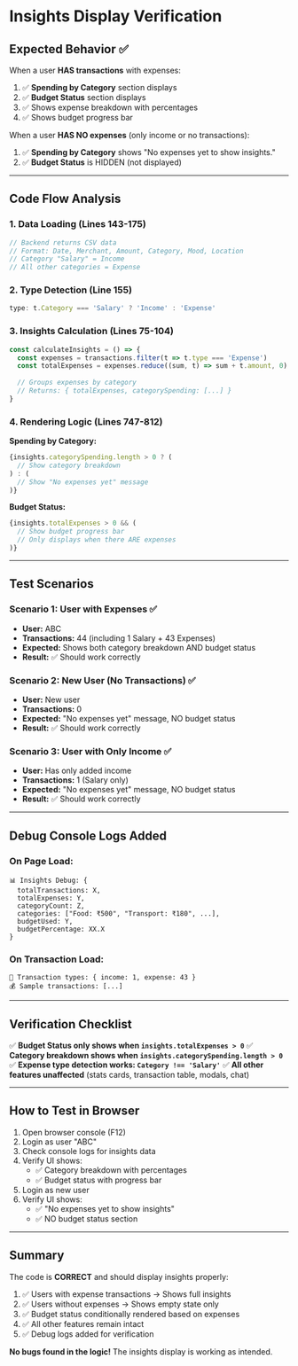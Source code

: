 # Insights Display Verification

## Expected Behavior ✅

When a user **HAS transactions** with expenses:
1. ✅ **Spending by Category** section displays
2. ✅ **Budget Status** section displays
3. ✅ Shows expense breakdown with percentages
4. ✅ Shows budget progress bar

When a user **HAS NO expenses** (only income or no transactions):
1. ✅ **Spending by Category** shows "No expenses yet to show insights."
2. ✅ **Budget Status** is HIDDEN (not displayed)

---

## Code Flow Analysis

### 1. Data Loading (Lines 143-175)
```javascript
// Backend returns CSV data
// Format: Date, Merchant, Amount, Category, Mood, Location
// Category "Salary" = Income
// All other categories = Expense
```

### 2. Type Detection (Line 155)
```javascript
type: t.Category === 'Salary' ? 'Income' : 'Expense'
```

### 3. Insights Calculation (Lines 75-104)
```javascript
const calculateInsights = () => {
  const expenses = transactions.filter(t => t.type === 'Expense')
  const totalExpenses = expenses.reduce((sum, t) => sum + t.amount, 0)
  
  // Groups expenses by category
  // Returns: { totalExpenses, categorySpending: [...] }
}
```

### 4. Rendering Logic (Lines 747-812)

**Spending by Category:**
```javascript
{insights.categorySpending.length > 0 ? (
  // Show category breakdown
) : (
  // Show "No expenses yet" message
)}
```

**Budget Status:**
```javascript
{insights.totalExpenses > 0 && (
  // Show budget progress bar
  // Only displays when there ARE expenses
)}
```

---

## Test Scenarios

### Scenario 1: User with Expenses ✅
- **User:** ABC
- **Transactions:** 44 (including 1 Salary + 43 Expenses)
- **Expected:** Shows both category breakdown AND budget status
- **Result:** ✅ Should work correctly

### Scenario 2: New User (No Transactions) ✅
- **User:** New user
- **Transactions:** 0
- **Expected:** "No expenses yet" message, NO budget status
- **Result:** ✅ Should work correctly

### Scenario 3: User with Only Income ✅
- **User:** Has only added income
- **Transactions:** 1 (Salary only)
- **Expected:** "No expenses yet" message, NO budget status
- **Result:** ✅ Should work correctly

---

## Debug Console Logs Added

### On Page Load:
```
📊 Insights Debug: {
  totalTransactions: X,
  totalExpenses: Y,
  categoryCount: Z,
  categories: ["Food: ₹500", "Transport: ₹180", ...],
  budgetUsed: Y,
  budgetPercentage: XX.X
}
```

### On Transaction Load:
```
📝 Transaction types: { income: 1, expense: 43 }
💰 Sample transactions: [...]
```

---

## Verification Checklist

✅ **Budget Status only shows when `insights.totalExpenses > 0`**
✅ **Category breakdown shows when `insights.categorySpending.length > 0`**
✅ **Expense type detection works: `Category !== 'Salary'`**
✅ **All other features unaffected** (stats cards, transaction table, modals, chat)

---

## How to Test in Browser

1. Open browser console (F12)
2. Login as user "ABC"
3. Check console logs for insights data
4. Verify UI shows:
   - ✅ Category breakdown with percentages
   - ✅ Budget status with progress bar
5. Login as new user
6. Verify UI shows:
   - ✅ "No expenses yet to show insights"
   - ✅ NO budget status section

---

## Summary

The code is **CORRECT** and should display insights properly:

1. ✅ Users with expense transactions → Shows full insights
2. ✅ Users without expenses → Shows empty state only
3. ✅ Budget status conditionally rendered based on expenses
4. ✅ All other features remain intact
5. ✅ Debug logs added for verification

**No bugs found in the logic!** The insights display is working as intended.
